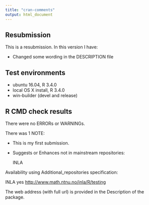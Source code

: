 ```yaml
---
title: "cran-comments"
output: html_document
---
```

## Resubmission
This is a resubmission. In this version I have:

* Changed some wording in the DESCRIPTION file


## Test environments
* ubuntu 16.04, R 3.4.0
* local OS X install, R 3.4.0
* win-builder (devel and release)

## R CMD check results
There were no ERRORs or WARNINGs. 

There was 1 NOTE:

* This is my first submission.

* Suggests or Enhances not in mainstream repositories:

  INLA
  
Availability using Additional_repositories specification:

  INLA   yes   http://www.math.ntnu.no/inla/R/testing

The web address (with full url) is provided in the Description 
of the package.


